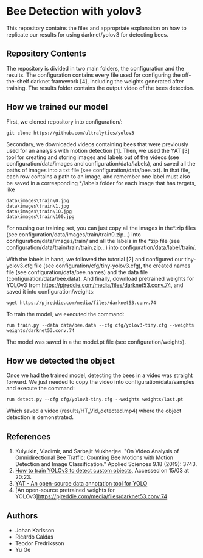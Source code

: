 # Bee Detection with yolov3
This repository contains the files and appropriate explanation on how to replicate our results for using darknet/yolov3 for detecting bees.

## Repository Contents

The repository is divided in two main folders, the configuration and the results. The configuration contains every file used for configuring the off-the-shelf darknet framework \[4\], including the weights generated after training. The results folder contains the output video of the bees detection.

## How we trained our model
First, we cloned repository into configuration/:
```
git clone https://github.com/ultralytics/yolov3
```

Secondary, we downloaded videos containing bees that were previously used for an analysis with motion detection \[1\]. Then, we used the YAT \[3\] tool for creating and storing images and labels out of the videos (see configuration/data/images and configuration/data/labels), and saved all the paths of images into a txt file (see configuration/data/bee.txt). In that file, each row contains a path to an image, and remember one label must also be saved in a corresponding */labels folder for each image that has targets, like
```
data\images\train\0.jpg
data\images\train\1.jpg
data\images\train\10.jpg
data\images\train\100.jpg
```
For reusing our training set, you can just copy all the images in the*.zip files (see configuration/data/images/train/train0.zip...) into configuration/data/images/train/ and all the labels in the *zip file (see configuration/data/train/train/train.zip...) into configuration/data/label/train/.

With the labels in hand, we followed the tutorial \[2\] and configured our tiny-yolov3.cfg file (see configuration/cfg/tiny-yolov3.cfg), the created names file (see configuration/data/bee.names) and the data file (configuration/data/bee.data). And finally, download pretrained weights for YOLOv3 from https://pjreddie.com/media/files/darknet53.conv.74, and saved it into configuration/weights:
```
wget https://pjreddie.com/media/files/darknet53.conv.74
```

To train the model, we executed the command:
```
run train.py --data data/bee.data --cfg cfg/yolov3-tiny.cfg --weights weights/darknet53.conv.74 
```

The model was saved in a the model.pt file (see configuration/weights).

## How we detected the object

Once we had the trained model, detecting the bees in a video was straight forward. We just needed to copy the video into configuration/data/samples and execute the command:
```
run detect.py --cfg cfg/yolov3-tiny.cfg --weights weights/last.pt
```

Which saved a video (results/HT_Vid_detected.mp4) where the object detection is demonstrated.

## References
1. Kulyukin, Vladimir, and Sarbajit Mukherjee. "On Video Analysis of Omnidirectional Bee Traffic: Counting Bee Motions with Motion Detection and Image Classification." Applied Sciences 9.18 (2019): 3743.
2. [How to train YOLOv3 to detect custom objects](https://medium.com/@manivannan_data/how-to-train-yolov3-to-detect-custom-objects-ccbcafeb13d2), Accessed on 15/03 at 20:23.
3. [YAT - An open-source data annotation tool for YOLO](https://medium.com/@vinay.dec26/yat-an-open-source-data-annotation-tool-for-yolo-8bb75bce1767)
4. [An open-source pretrained weights for YOLOv3]https://pjreddie.com/media/files/darknet53.conv.74

## Authors
* Johan Karlsson
* Ricardo Caldas
* Teodor Fredriksson
* Yu Ge
